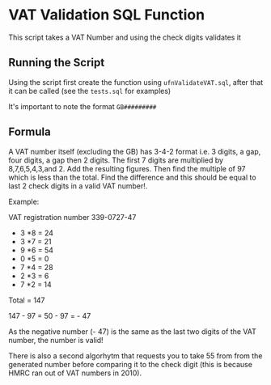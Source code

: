 # VAT Validation SQL Function
This script takes a VAT Number and using the check digits validates it

## Running the Script
Using the script first create the function using `ufnValidateVAT.sql`, after that it can be called (see the `tests.sql` for examples)

It's important to note the format `GB#########`

## Formula
A VAT number itself (excluding the GB) has 3-4-2 format i.e. 3 digits, a gap, four digits, a gap then 2 digits. The first 7 digits are multiplied by 8,7,6,5,4,3,and 2. Add the resulting figures. Then find the multiple of 97 which is less than the total. Find the difference and this should be equal to last 2 check digits in a valid VAT number!.

Example:

VAT registration number 339-0727-47
* 3 *8 = 24
* 3 *7 = 21
* 9 *6 = 54
* 0 *5 = 0
* 7 *4 = 28
* 2 *3 = 6
* 7 *2 = 14

Total = 147

147 - 97 = 50 - 97 = - 47
 
As the negative number (- 47) is the same as the last two digits of the VAT number, the number is valid!

There is also a second algorhytm that requests you to take 55 from from the generated number before comparing it to the check digit (this is because HMRC ran out of VAT numbers in 2010).
